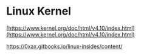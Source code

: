 # Linux Kernel

[https://www.kernel.org/doc/html/v4.10/index.html](https://www.kernel.org/doc/html/v4.10/index.html)

https://0xax.gitbooks.io/linux-insides/content/



